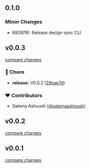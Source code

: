## 0.1.0

### Minor Changes

- 682978f: Release design sync CLI

## v0.0.3

[compare changes](https://github.com/salamaashoush/tokenize/compare/v0.0.1...v0.0.3)

### 🏡 Chore

- **release:** V0.0.2 ([29eae7d](https://github.com/salamaashoush/tokenize/commit/29eae7d))

### ❤️ Contributors

- Salama Ashoush ([@salamaashoush](http://github.com/salamaashoush))

## v0.0.2

[compare changes](https://github.com/salamaashoush/tokenize/compare/v0.0.1...v0.0.2)

## v0.0.1

[compare changes](https://github.com/salamaashoush/tokenize/compare/v0.0.2...v0.0.1)
